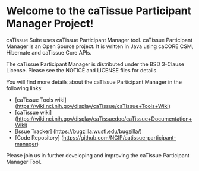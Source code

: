 Welcome to the caTissue Participant Manager Project!
=====================================

caTissue Suite uses caTissue Participant Manager tool. caTissue Participant Manager is an Open Source project. It is written in Java using caCORE CSM, Hibernate and caTissue Core APIs.

The caTissue Participant Manager is distributed under the BSD 3-Clause License.
Please see the NOTICE and LICENSE files for details.

You will find more details about the caTissue Participant Manager in the following links:
 * [caTissue Tools wiki] (https://wiki.nci.nih.gov/display/caTissue/caTissue+Tools+Wiki)
 * [caTissue wiki] (https://wiki.nci.nih.gov/display/caTissuedoc/caTissue+Documentation+Wiki)
 * [Issue Tracker] (https://bugzilla.wustl.edu/bugzilla/)
 * [Code Repository] (https://github.com/NCIP/catissue-participant-manager)

Please join us in further developing and improving the caTissue Participant Manager Tool.

 
